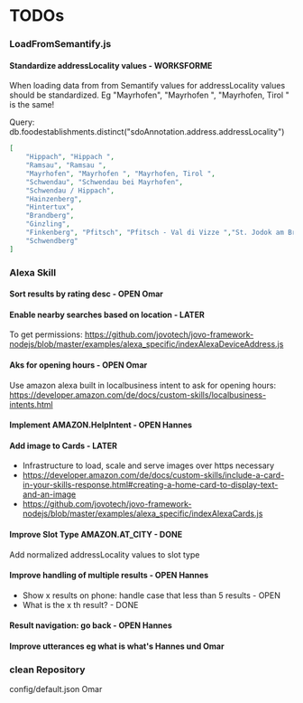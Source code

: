 # TODOs

### LoadFromSemantify.js

#### Standardize addressLocality values - WORKSFORME
When loading data from from Semantify values for addressLocality values should be standardized. Eg "Mayrhofen", "Mayrhofen ", "Mayrhofen, Tirol " is the same! 

Query: db.foodestablishments.distinct("sdoAnnotation.address.addressLocality")
```json
[
    "Hippach", "Hippach ", 
    "Ramsau", "Ramsau ", 
    "Mayrhofen", "Mayrhofen ", "Mayrhofen, Tirol ", 
    "Schwendau", "Schwendau bei Mayrhofen",
    "Schwendau / Hippach", 
    "Hainzenberg", 
    "Hintertux", 
    "Brandberg", 
    "Ginzling", 
    "Finkenberg", "Pfitsch", "Pfitsch - Val di Vizze ","St. Jodok am Brenner", 
    "Schwendberg"
]
```

### Alexa Skill

#### Sort results by rating desc - OPEN Omar

#### Enable nearby searches based on location - LATER
To get permissions:
https://github.com/jovotech/jovo-framework-nodejs/blob/master/examples/alexa_specific/indexAlexaDeviceAddress.js

#### Aks for opening hours - OPEN Omar
Use amazon alexa built in localbusiness intent to ask for opening hours:
https://developer.amazon.com/de/docs/custom-skills/localbusiness-intents.html

#### Implement AMAZON.HelpIntent - OPEN Hannes

#### Add image to Cards - LATER
- Infrastructure to load, scale and serve images over https necessary
- https://developer.amazon.com/de/docs/custom-skills/include-a-card-in-your-skills-response.html#creating-a-home-card-to-display-text-and-an-image
- https://github.com/jovotech/jovo-framework-nodejs/blob/master/examples/alexa_specific/indexAlexaCards.js

#### Improve Slot Type AMAZON.AT_CITY - DONE
Add normalized addressLocality values to slot type

#### Improve handling of multiple results - OPEN Hannes
- Show x results on phone: handle case that less than 5 results - OPEN
- What is the x th result? - DONE

#### Result navigation: go back - OPEN Hannes

#### Improve utterances eg what is what's Hannes und Omar

### clean Repository
config/default.json Omar